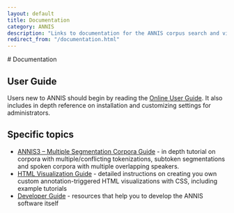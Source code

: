 ```yaml
---
layout: default
title: Documentation
category: ANNIS
description: "Links to documentation for the ANNIS corpus search and visualization system."
redirect_from: "/documentation.html"
--- 
```


<div class="page-header">
# Documentation
</div>


## User Guide
Users new to ANNIS should begin by reading the [<i class="fa fa-book"></i> Online User Guide](http://korpling.github.io/ANNIS/{{site.data.annis.short-version}}/user-guide/). 
It also includes in depth reference on installation and customizing settings for administrators.

## Specific topics


- [<i class="fa fa-file-pdf-o"></i> ANNIS3 – Multiple Segmentation Corpora Guide](resources/ANNIS3_multiseg_guide_2013-6.pdf) - in depth tutorial on corpora with multiple/conflicting tokenizations, subtoken segmentations and spoken corpora with multiple overlapping speakers.
- [<i class="fa fa-file-pdf-o"></i>  HTML Visualization Guide](resources/ANNIS_HTML_Vis_Guide.pdf) - detailed instructions on creating you own custom annotation-triggered HTML visualizations with CSS, including example tutorials
- [<i class="fa fa-book"></i> Developer Guide](http://korpling.github.io/ANNIS/{{site.data.annis.short-version}}/developer-guide/) - resources that help you to develop the ANNIS software itself
